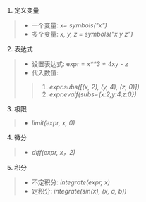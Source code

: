 1. 定义变量
> * 一个变量: *x= symbols("x")*
> * 多个变量: *x, y, z = symbols("x y z")*

2. 表达式
> * 设置表达式: expr = *x**3 + 4*x*y - z*
> * 代入数值: 
> > 1. *expr.subs([(x, 2), (y, 4), (z, 0)])*
> > 2. *expr.evalf(subs={x:2,y:4,z:0})*

3. 极限
> * *limit(expr, x, 0)*

4. 微分
> *  *diff(expr, x，2)*

5. 积分
> * 不定积分: *integrate(expr, x)*
> * 定积分: *integrate(sin(x), (x, a, b))*
